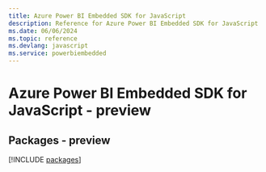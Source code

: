 ```yaml
---
title: Azure Power BI Embedded SDK for JavaScript
description: Reference for Azure Power BI Embedded SDK for JavaScript
ms.date: 06/06/2024
ms.topic: reference
ms.devlang: javascript
ms.service: powerbiembedded
---
```

# Azure Power BI Embedded SDK for JavaScript - preview
## Packages - preview
[!INCLUDE [packages](power-bi-embedded-index.md)]